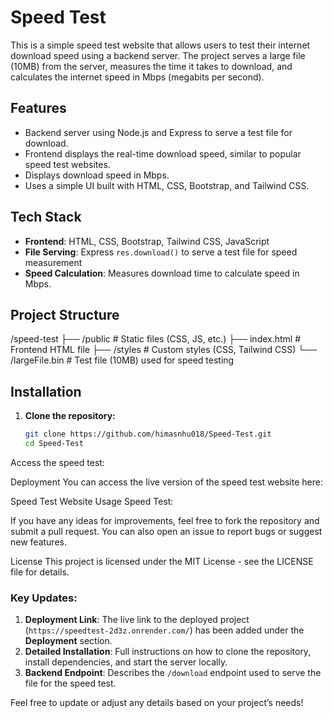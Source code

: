 # Speed Test

This is a simple speed test website that allows users to test their internet download speed using a backend server. The project serves a large file (10MB) from the server, measures the time it takes to download, and calculates the internet speed in Mbps (megabits per second).

## Features

- Backend server using Node.js and Express to serve a test file for download.
- Frontend displays the real-time download speed, similar to popular speed test websites.
- Displays download speed in Mbps.
- Uses a simple UI built with HTML, CSS, Bootstrap, and Tailwind CSS.

## Tech Stack
- **Frontend**: HTML, CSS, Bootstrap, Tailwind CSS, JavaScript
- **File Serving**: Express `res.download()` to serve a test file for speed measurement
- **Speed Calculation**: Measures download time to calculate speed in Mbps.

## Project Structure

/speed-test  ├── /public # Static files (CSS, JS, etc.) ├── index.html # Frontend HTML file ├── /styles # Custom styles (CSS, Tailwind CSS) └── /largeFile.bin # Test file (10MB) used for speed testing


## Installation

1. **Clone the repository:**

   ```bash
   git clone https://github.com/himasnhu018/Speed-Test.git
   cd Speed-Test
Access the speed test:

Deployment
You can access the live version of the speed test website here:

Speed Test Website
Usage
Speed Test:

If you have any ideas for improvements, feel free to fork the repository and submit a pull request. You can also open an issue to report bugs or suggest new features.

License
This project is licensed under the MIT License - see the LICENSE file for details.

### Key Updates:
1. **Deployment Link**: The live link to the deployed project (`https://speedtest-2d3z.onrender.com/`) has been added under the **Deployment** section.
2. **Detailed Installation**: Full instructions on how to clone the repository, install dependencies, and start the server locally.
3. **Backend Endpoint**: Describes the `/download` endpoint used to serve the file for the speed test.

Feel free to update or adjust any details based on your project’s needs!

